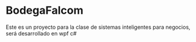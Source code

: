 # BodegaFalcom
Este es un proyecto para la clase de sistemas inteligentes para negocios, será desarrollado en wpf c#
